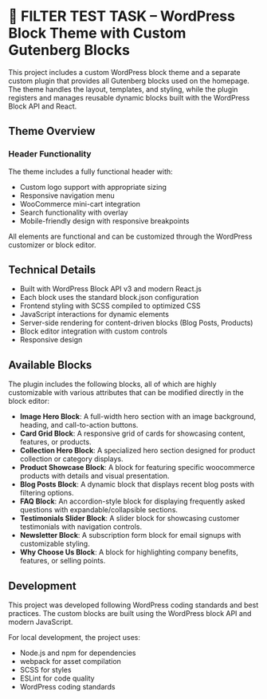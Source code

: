 # 🎨 FILTER TEST TASK – WordPress Block Theme with Custom Gutenberg Blocks

This project includes a custom WordPress block theme and a separate custom plugin that provides all Gutenberg blocks used on the homepage. The theme handles the layout, templates, and styling, while the plugin registers and manages reusable dynamic blocks built with the WordPress Block API and React.

## Theme Overview


### Header Functionality

The theme includes a fully functional header with:

- Custom logo support with appropriate sizing
- Responsive navigation menu
- WooCommerce mini-cart integration
- Search functionality with overlay
- Mobile-friendly design with responsive breakpoints

All elements are functional and can be customized through the WordPress customizer or block editor.

## Technical Details

- Built with WordPress Block API v3 and modern React.js
- Each block uses the standard block.json configuration
- Frontend styling with SCSS compiled to optimized CSS
- JavaScript interactions for dynamic elements
- Server-side rendering for content-driven blocks (Blog Posts, Products)
- Block editor integration with custom controls
- Responsive design

## Available Blocks

The plugin includes the following blocks, all of which are highly customizable with various attributes that can be modified directly in the block editor:

- **Image Hero Block**: A full-width hero section with an image background, heading, and call-to-action buttons.
- **Card Grid Block**: A responsive grid of cards for showcasing content, features, or products.
- **Collection Hero Block**: A specialized hero section designed for product collection or category displays.
- **Product Showcase Block**: A block for featuring specific woocommerce products with details and visual presentation.
- **Blog Posts Block**: A dynamic block that displays recent blog posts with filtering options.
- **FAQ Block**: An accordion-style block for displaying frequently asked questions with expandable/collapsible sections.
- **Testimonials Slider Block**: A slider block for showcasing customer testimonials with navigation controls.
- **Newsletter Block**: A subscription form block for email signups with customizable styling.
- **Why Choose Us Block**: A block for highlighting company benefits, features, or selling points.


## Development

This project was developed following WordPress coding standards and best practices. The custom blocks are built using the WordPress block API and modern JavaScript.

For local development, the project uses:
- Node.js and npm for dependencies
- webpack for asset compilation
- SCSS for styles
- ESLint for code quality
- WordPress coding standards

